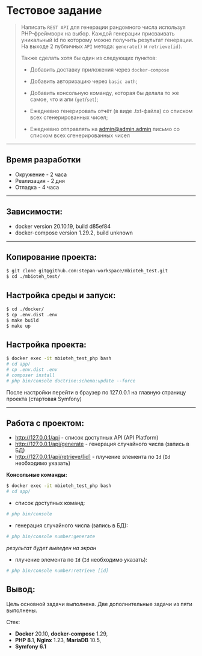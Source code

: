 # Тестовое задание

> Написать `REST API` для генерации рандомного числа используя PHP-фреймворк на выбор. Каждой генерации присваивать уникальный id по которому можно получить результат генерации. На выходе 2 публичных `API` метода: `generate()` и `retrieve(id)`.
> 
> Также сделать хотя бы один из следующих пунктов:
> 
> - Добавить доставку приложения через `docker-compose`
> 
> - Добавить авторизацию через `basic auth`;
> 
> - Добавить консольную команду, которая бы делала то же самое, что и апи (`get`/`set`);
> 
> - Ежедневно генерировать отчёт (в виде .txt-файла) со списком всех сгенерированных чисел;
> 
> - Ежедневно отправлять на admin@admin.admin письмо со списком всех сгенерированных чисел

---
## Время разработки
 - Окружение - 2 часа
 - Реализация - 2 дня
 - Отладка - 4 часа

---
## Зависимости:
 - docker version 20.10.19, build d85ef84
 - docker-compose version 1.29.2, build unknown

---
## Копирование проекта:
```bash
$ git clone git@github.com:stepan-workspace/mbioteh_test.git
$ cd ./mbioteh_test/
```

## Настройка среды и запуск:
```bash
$ cd ./docker/
$ cp .env.dist .env
$ make build
$ make up
```

## Настройка проекта:
```bash
$ docker exec -it mbioteh_test_php bash
# cd app/
# cp .env.dist .env
# composer install
# php bin/console doctrine:schema:update --force

```

После настройки перейти в браузер по 127.0.0.1 на главную страницу проекта (стартовая Symfony)

---
## Работа с проектом:

 - http://127.0.0.1/api - список доступных API (API Platform)
 - http://127.0.0.1/api/generate - генерация случайного числа (запись в БД)
 - http://127.0.0.1/api/retrieve/[id] - плучение элемента по `Id` (`Id` необходимо указать)

**Консольные команды:**
```bash
$ docker exec -it mbioteh_test_php bash
# cd app/
```
 - список доступных команд:
```bash
# php bin/console
```
 - генерация случайного числа (запись в БД):
```bash
# php bin/console number:generate
```
*результат будет выведен на экран*

 - плучение элемента по `Id` (`Id` необходимо указать):
 ```bash
 # php bin/console number:retrieve [id]
 ```

## Вывод:

Цель основной задачи выполнена. Две дополнительные задачи из пяти выполнены.

Стек:
 - **Docker** 20.10, **docker-compose** 1.29,
 - **PHP 8**.1, **Nginx** 1.23, **MariaDB** 10.5,
 - **Symfony 6.1**
